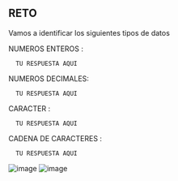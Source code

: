 ## RETO 
Vamos a identificar los siguientes tipos de datos

NUMEROS ENTEROS : 

      TU RESPUESTA AQUI

NUMEROS DECIMALES: 

      TU RESPUESTA AQUI

CARACTER : 

      TU RESPUESTA AQUI

CADENA DE CARACTERES : 

      TU RESPUESTA AQUI
    



![image](https://user-images.githubusercontent.com/113804653/194727508-eecb8696-0a74-47ca-8e70-46a42aa41865.png)
![image](https://user-images.githubusercontent.com/113804653/194727870-754c0368-d46b-40fa-95cb-f59100fb0260.png)




